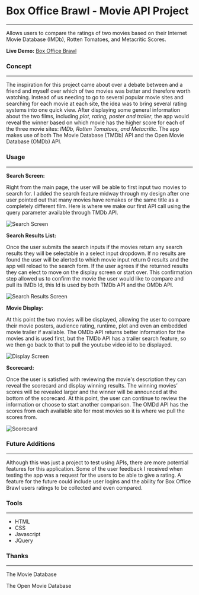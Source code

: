# Box Office Brawl - Movie API Project
---
Allows users to compare the ratings of two movies based on their Internet Movie Database (IMDb), Rotten Tomatoes, and Metacritic Scores.

**Live Demo:** [Box Office Brawl](https://alexnwalters.github.io/movie-api/)

### Concept
---
The inspiration for this project came about over a debate between and a friend and myself over which of two movies was better and therefore worth watching.  Instead of us needing to go to several popular movie sites and searching for each movie at each site, the idea was to bring several rating systems into one quick view. After displaying some general information about the two films, including *plot, rating, poster and trailer*, the app would reveal the winner based on which movie has the higher score for each of the three movie sites: *IMDb, Rotten Tomatoes, and Metacritic*.  The app makes use of both The Movie Database (TMDb) API and the Open Movie Database (OMDb) API.

### Usage
---

**Search Screen:**

Right from the main page, the user will be able to first input two movies to search for.  I added the search feature midway through my design after one user pointed out that many movies have remakes or the same title as a completely different film.  Here is where we make our first API call using the query parameter available through TMDb API.

![Search Screen](https://github.com/alexnwalters/movie-api/blob/master/images/movie-api-search.png "Search Form")

**Search Results List:**

Once the user submits the search inputs if the movies return any search results they will be selectable in a select input dropdown.  If no results are found the user will be alerted to which movie input return 0 results and the app will reload to the search form. If the user agrees if the returned results they can elect to move on the display screen or start over.  This confirmation step allowed us to confirm the movie the user would like to compare and pull its IMDb Id, this Id is used by both TMDb API and the OMDb API.

![Search Results Screen](https://github.com/alexnwalters/movie-api/blob/master/images/movie-api-select.png "Results Form")

**Movie Display:**

At this point the two movies will be displayed, allowing the user to compare their movie posters, audience rating, runtime, plot and even an embedded movie trailer if available. The OMDb API returns better information for the movies and is used first, but the TMDb API has a trailer search feature, so we then go back to that to pull the youtube video id to be displayed.

![Display Screen](https://github.com/alexnwalters/movie-api/blob/master/images/movie-api-info.png "Display")

**Scorecard:**

Once the user is satisfied with reviewing the movie's description they can reveal the scorecard and display winning results.  The winning movies’ scores will be revealed larger and the winner will be announced at the bottom of the scorecard.  At this point, the user can continue to review the information or choose to start another comparison. The OMDd API has the scores from each available site for most movies so it is where we pull the scores from.

![Scorecard](https://github.com/alexnwalters/movie-api/blob/master/images/movie-api-scorecard.png "Scorecard")

### Future Additions
---
Although this was just a project to test using APIs, there are more potential features for this application.  Some of the user feedback I received when testing the app was a request for the users to be able to give a rating.  A feature for the future could include user logins and the ability for Box Office Brawl users ratings to be collected and even compared.

### Tools
---
- HTML
- CSS
- Javascript
- JQuery

### Thanks
---
The Movie Database

The Open Movie Database
